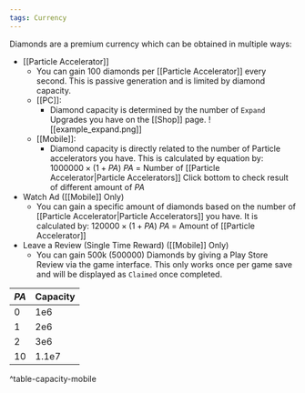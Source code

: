 ```yaml
---
tags: Currency
---
```

Diamonds are a premium currency which can be obtained in multiple ways:
- [[Particle Accelerator]]
	- You can gain 100 diamonds per [[Particle Accelerator]] every second. This is passive generation and is limited by diamond capacity.
	- [[PC]]:
		- Diamond capacity is determined by the number of `Expand` Upgrades you have on the [[Shop]] page. 
		![[example_expand.png]]
	- [[Mobile]]:
		- Diamond capacity is directly related to the number of Particle accelerators you have. This is calculated by equation by:
			  $1000000\times(1+PA)$
			  $PA$ = Number of [[Particle Accelerator|Particle Accelerators]]
		 Click bottom to check result of different amount of $PA$ 
- Watch Ad ([[Mobile]] Only)
	- You can gain a specific amount of diamonds based on the number of [[Particle Accelerator|Particle Accelerators]] you have. It is calculated by:
		$120000\times(1+PA)$
		$PA$ = Amount of [[Particle Accelerator]]
- Leave a Review (Single Time Reward) ([[Mobile]] Only)
	- You can gain 500k (500000) Diamonds by giving a Play Store Review via the game interface. This only works once per game save and will be displayed as `Claimed` once completed.


| $PA$  | Capacity |
| --- | -------- |
| 0   | 1e6      |
| 1   | 2e6      |
| 2   | 3e6      |
| 10  | 1.1e7    |
^table-capacity-mobile


